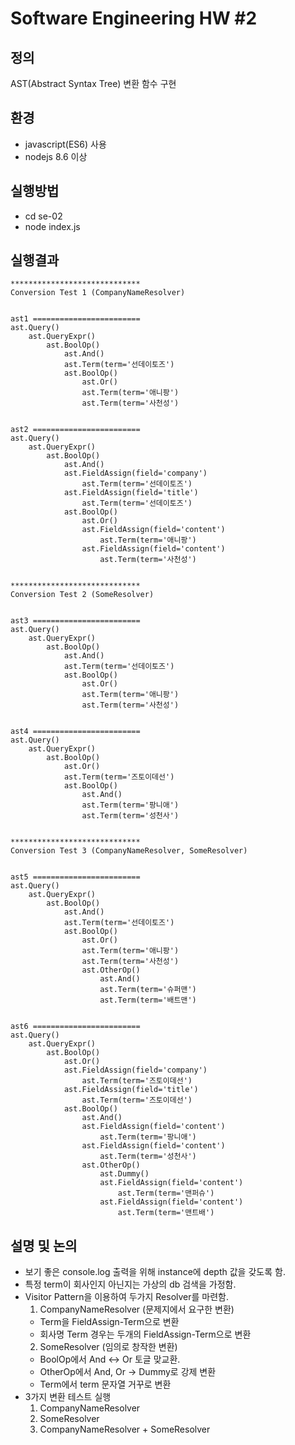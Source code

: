 # Software Engineering HW #2

## 정의
AST(Abstract Syntax Tree) 변환 함수 구현

## 환경
- javascript(ES6) 사용
- nodejs 8.6 이상

## 실행방법
- cd se-02
- node index.js

## 실행결과
```
*****************************
Conversion Test 1 (CompanyNameResolver)


ast1 ========================
ast.Query()
    ast.QueryExpr()
        ast.BoolOp()
            ast.And()
            ast.Term(term='선데이토즈')
            ast.BoolOp()
                ast.Or()
                ast.Term(term='애니팡')
                ast.Term(term='사천성')


ast2 ========================
ast.Query()
    ast.QueryExpr()
        ast.BoolOp()
            ast.And()
            ast.FieldAssign(field='company')
                ast.Term(term='선데이토즈')
            ast.FieldAssign(field='title')
                ast.Term(term='선데이토즈')
            ast.BoolOp()
                ast.Or()
                ast.FieldAssign(field='content')
                    ast.Term(term='애니팡')
                ast.FieldAssign(field='content')
                    ast.Term(term='사천성')


*****************************
Conversion Test 2 (SomeResolver)


ast3 ========================
ast.Query()
    ast.QueryExpr()
        ast.BoolOp()
            ast.And()
            ast.Term(term='선데이토즈')
            ast.BoolOp()
                ast.Or()
                ast.Term(term='애니팡')
                ast.Term(term='사천성')


ast4 ========================
ast.Query()
    ast.QueryExpr()
        ast.BoolOp()
            ast.Or()
            ast.Term(term='즈토이데선')
            ast.BoolOp()
                ast.And()
                ast.Term(term='팡니애')
                ast.Term(term='성천사')


*****************************
Conversion Test 3 (CompanyNameResolver, SomeResolver)


ast5 ========================
ast.Query()
    ast.QueryExpr()
        ast.BoolOp()
            ast.And()
            ast.Term(term='선데이토즈')
            ast.BoolOp()
                ast.Or()
                ast.Term(term='애니팡')
                ast.Term(term='사천성')
                ast.OtherOp()
                    ast.And()
                    ast.Term(term='슈퍼맨')
                    ast.Term(term='배트맨')


ast6 ========================
ast.Query()
    ast.QueryExpr()
        ast.BoolOp()
            ast.Or()
            ast.FieldAssign(field='company')
                ast.Term(term='즈토이데선')
            ast.FieldAssign(field='title')
                ast.Term(term='즈토이데선')
            ast.BoolOp()
                ast.And()
                ast.FieldAssign(field='content')
                    ast.Term(term='팡니애')
                ast.FieldAssign(field='content')
                    ast.Term(term='성천사')
                ast.OtherOp()
                    ast.Dummy()
                    ast.FieldAssign(field='content')
                        ast.Term(term='맨퍼슈')
                    ast.FieldAssign(field='content')
                        ast.Term(term='맨트배')
```

## 설명 및 논의
- 보기 좋은 console.log 출력을 위해 instance에 depth 값을 갖도록 함.
- 특정 term이 회사인지 아닌지는 가상의 db 검색을 가정함.
- Visitor Pattern을 이용하여 두가지 Resolver를 마련함.
  1. CompanyNameResolver (문제지에서 요구한 변환)
    * Term을 FieldAssign-Term으로 변환
    * 회사명 Term 경우는 두개의 FieldAssign-Term으로 변환
  2. SomeResolver (임의로 창작한 변환)
    * BoolOp에서 And <-> Or 토글 맞교환.
    * OtherOp에서 And, Or -> Dummy로 강제 변환
    * Term에서 term 문자열 거꾸로 변환
- 3가지 변환 테스트 실행
  1. CompanyNameResolver
  2. SomeResolver
  3. CompanyNameResolver + SomeResolver
  
